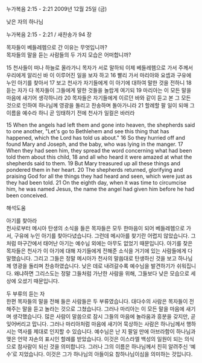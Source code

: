 누가복음 2:15 - 2:21 
2009년 12월 25일 (금)

낮은 자의 하나님



누가복음 2:15 - 2:21 / 새찬송가 94 장


목자들이 베들레헴으로 간 이유는 무엇입니까?  
목자들의 말을 듣는 사람들의 두 가지 모습은 어떠합니까?   

15 천사들이 떠나 하늘로 올라가니 목자가 서로 말하되 이제 베들레헴으로 가서 주께서 우리에게 알리신 바 이 이루어진 일을 보자 하고 16 빨리 가서 마리아와 요셉과 구유에 누인 아기를 찾아서 17 보고 천사가 자기들에게 이 아기에 대하여 말한 것을 전하니 18 듣는 자가 다 목자들이 그들에게 말한 것들을 놀랍게 여기되 19 마리아는 이 모든 말을 마음에 새기어 생각하니라 20 목자들은 자기들에게 이르던 바와 같이 듣고 본 그 모든 것으로 인하여 하나님께 영광을 돌리고 찬송하며 돌아가니라 21 할례할 팔 일이 되매 그 이름을 예수라 하니 곧 잉태하기 전에 천사가 일컬은 바러라  

15 When the angels had left them and gone into heaven, the shepherds said to one another, "Let's go to Bethlehem and see this thing that has happened, which the Lord has told us about." 16 So they hurried off and found Mary and Joseph, and the baby, who was lying in the manger. 17 When they had seen him, they spread the word concerning what had been told them about this child, 18 and all who heard it were amazed at what the shepherds said to them. 19 But Mary treasured up all these things and pondered them in her heart. 20 The shepherds returned, glorifying and praising God for all the things they had heard and seen, which were just as they had been told. 21 On the eighth day, when it was time to circumcise him, he was named Jesus, the name the angel had given him before he had been conceived.

해석도움





아기를 찾아라  
천사로부터 메시아 탄생의 소식을 들은 목자들은 모두 한마음이 되어 베들레헴으로 가서, 구유에 누인 아기를 찾아다녔습니다. 그런데 메시아를 찾기란 어렵지 않았습니다. 그처럼 마구간에서 태어난 아기는 예수님 외에는 아무도 없었기 때문입니다. 아기를 찾은 목자들은 천사가 이 아기에 대해 자기들에게 전해준 소식을 거기에 있는 사람들에게 다 말했습니다. 그리고 그들은 정말 메시아가 천사의 말씀대로 탄생하신 것을 보고 하나님께 영광을 돌리며 찬송하였습니다. 낮은 데로 내려갈수록 예수님을 발견하기가 쉬워집니다. 왜냐하면 그리스도는 정말 그들처럼 가난한 사람을 위해, 그들보다 낮은 모습으로 세상에 오셨기 때문입니다.                

두 부류의 듣는 자  
한편 목자들의 말을 전해 들은 사람들은 두 부류였습니다. 대다수의 사람은 목자들이 전해주는 말을 듣고 놀라는 것으로 그쳤습니다. 그러나 마리아는 이 모든 말을 마음에 새기며 생각했습니다. 많은 사람이 말씀으로 잠시 그들의 마음에 놀라움과 흥분을 갖지만, 곧 잊어버리고 맙니다. 그러나 마리아처럼 마음에 새기어 묵상하는 사람은 하나님께서 행하시는 역사를 제대로 인지할 수 있습니다. 예수님은 난 지 팔일 만에 아브라함이 하나님과 맺은 언약 자손의 표시인 할례를 받았습니다. 이것은 이스라엘 백성의 일원이 되는 의식으로 참사람이 되신 것을 의미합니다. 그러나 그의 이름은 하나님께서 친히 알려주신 ‘예수’로 지었습니다. 이것은 그가 하나님의 아들이요 참하나님이심을 의미하는 것입니다.